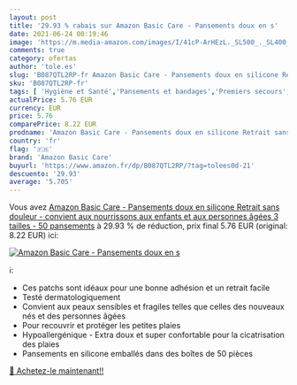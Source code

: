 ```yaml
---
layout: post
title: '29.93 % rabais sur Amazon Basic Care - Pansements doux en s'
date: 2021-06-24 00:19:46
image: 'https://m.media-amazon.com/images/I/41cP-ArHEzL._SL500_._SL400_.jpg'
comments: true
category: ofertas
author: 'tole.es'
slug: 'B087QTL2RP-fr Amazon Basic Care - Pansements doux en silicone Retrait...'
sku: 'B087QTL2RP-fr'
tags: [ 'Hygiène et Santé','Pansements et bandages','Premiers secours','Santé et premiers soins','amazon basic care', ]
actualPrice: 5.76 EUR
currency: EUR
price: 5.76
comparePrice: 8.22 EUR
prodname: 'Amazon Basic Care - Pansements doux en silicone Retrait sans douleur - convient aux nourrissons  aux enfants et aux personnes âgées  3 tailles - 50 pansements'
country: 'fr'
flag: '🇫🇷'
brand: 'Amazon Basic Care'
buyurl: 'https://www.amazon.fr/dp/B087QTL2RP/?tag=tolees0d-21'
descuento: '29.93'
average: '5.705'
---
```


Vous avez [Amazon Basic Care - Pansements doux en silicone Retrait sans douleur - convient aux nourrissons  aux enfants et aux personnes âgées  3 tailles - 50 pansements](https://www.amazon.fr/dp/B087QTL2RP/?tag=tolees0d-21)  à  29.93 % de réduction, prix final  5.76 EUR (original: 8.22 EUR) ici:

[![Amazon Basic Care - Pansements doux en s](https://m.media-amazon.com/images/I/41cP-ArHEzL._SL500_._SL400_.jpg)](https://www.amazon.fr/dp/B087QTL2RP/?tag=tolees0d-21)

ℹ️:

- Ces patchs sont idéaux pour une bonne adhésion et un retrait facile
- Testé dermatologiquement
- Convient aux peaux sensibles et fragiles telles que celles des nouveaux nés et des personnes âgées
- Pour recouvrir et protéger les petites plaies
- Hypoallergénique - Extra doux et super confortable pour la cicatrisation des plaies
- Pansements en silicone emballés dans des boîtes de 50 pièces

[🛒 Achetez-le maintenant!!](https://www.amazon.fr/dp/B087QTL2RP/?tag=tolees0d-21)
